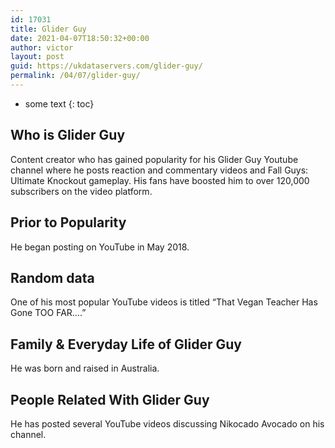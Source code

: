 ```yaml
---
id: 17031
title: Glider Guy
date: 2021-04-07T18:50:32+00:00
author: victor
layout: post
guid: https://ukdataservers.com/glider-guy/
permalink: /04/07/glider-guy/
---
```


* some text
{: toc}


## Who is Glider Guy



Content creator who has gained popularity for his Glider Guy Youtube channel where he posts reaction and commentary videos and Fall Guys: Ultimate Knockout gameplay. His fans have boosted him to over 120,000 subscribers on the video platform. 

                
                
                
## Prior to Popularity



He began posting on YouTube in May 2018. 

                
                
                
## Random data



One of his most popular YouTube videos is titled &#8220;That Vegan Teacher Has Gone TOO FAR&#8230;.&#8221; 

                
                
                
## Family & Everyday Life of Glider Guy



He was born and raised in Australia. 

                
                
                
## People Related With Glider Guy



He has posted several YouTube videos discussing Nikocado Avocado on his channel. 

                
              
            
          
          
          